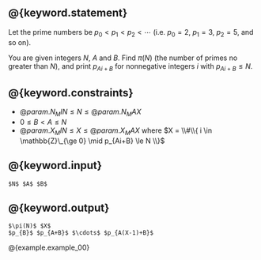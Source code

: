 ## @{keyword.statement}
Let the prime numbers be $p_0 < p_1 < p_2 < \cdots$ (i.e. $p_0 = 2$, $p_1 = 3$, $p_2 = 5$, and so on).

You are given integers $N$, $A$ and $B$.
Find $\pi(N)$ (the number of primes no greater than $N$),
and print $p_{Ai+B}$ for nonnegative integers $i$ with $p_{Ai+B} \le N$.

## @{keyword.constraints}

- $@{param.N_MIN} \le N \le @{param.N_MAX}$
- $0 \le B < A \le N$
- $@{param.X_MIN} \le X \le @{param.X_MAX}$ where $X = \\#\\{ i \in \mathbb{Z}\_{\ge 0} \mid p_{Ai+B} \le N \\}$

## @{keyword.input}

~~~
$N$ $A$ $B$
~~~

## @{keyword.output}

~~~
$\pi(N)$ $X$
$p_{B}$ $p_{A+B}$ $\cdots$ $p_{A(X-1)+B}$
~~~

@{example.example_00}
